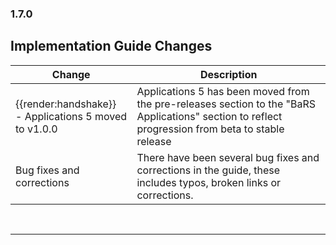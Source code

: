 <div class="bars-blg-expander">
<div class="bars-blg-expander-entry" id="v1.7.0">

### 1.7.0

## Implementation Guide Changes

| Change                                | Description                                                                                             |
|---------------------------------------|---------------------------------------------------------------------------------------------------------|
| <div class="imgHandshake">{{render:handshake}}</div> - Applications 5 moved to v1.0.0         | Applications 5 has been moved from the pre-releases section to the "BaRS Applications" section to reflect progression from beta to stable release |
|Bug fixes and corrections  |There have been several bug fixes and corrections in the guide, these includes typos, broken links or corrections.|

<p>
</div>
</div>

<br>
<hr>
